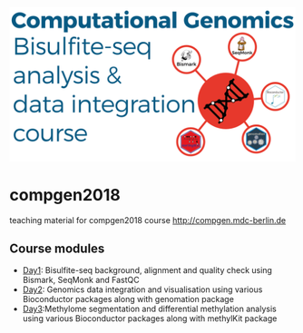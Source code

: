 ![compgen2018](https://github.com/BIMSBbioinfo/compgen/raw/gh-pages/2018/img/banner.png)

# compgen2018
teaching material for compgen2018 course http://compgen.mdc-berlin.de

## Course modules
- [Day1](https://github.com/BIMSBbioinfo/compgen2018/tree/master/day1_BSseqIntro): Bisulfite-seq background, alignment and quality check using Bismark, SeqMonk and FastQC
- [Day2](https://github.com/BIMSBbioinfo/compgen2018/tree/master/day2_dataIntegration): Genomics data integration and visualisation using various Bioconductor packages along with genomation package
- [Day3](https://github.com/BIMSBbioinfo/compgen2018/tree/master/day3_diffMeth):Methylome segmentation and differential methylation analysis using various Bioconductor packages along with methylKit package
